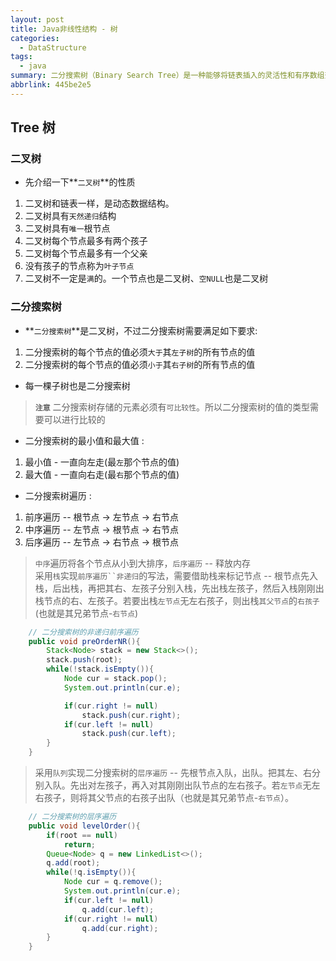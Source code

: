 ```yaml
---
layout: post
title: Java非线性结构 - 树
categories:
  - DataStructure
tags:
  - java
summary: 二分搜索树（Binary Search Tree）是一种能够将链表插入的灵活性和有序数组查找的高效性结合起来的符号表实现。
abbrlink: 445be2e5
---
```


## Tree 树
### 二叉树
- 先介绍一下**`二叉树`**的性质
1. 二叉树和链表一样，是动态数据结构。
1. 二叉树具有`天然递归`结构
1. 二叉树具有`唯一`根节点
1. 二叉树每个节点最多有两个孩子
1. 二叉树每个节点最多有一个父亲
1. 没有孩子的节点称为`叶子节点`
1. 二叉树不一定是`满`的。一个节点也是二叉树、`空NULL`也是二叉树
 
### 二分搜索树
- **`二分搜索树`**是二叉树，不过二分搜索树需要满足如下要求:  
1. 二分搜索树的每个节点的值必须`大于`其`左子树`的所有节点的值
1. 二分搜索树的每个节点的值必须`小于`其`右子树`的所有节点的值

- 每一棵子树也是二分搜索树
> **`注意`** 二分搜索树存储的元素必须有`可比较性`。所以二分搜索树的值的类型需要可以进行比较的  

- 二分搜索树的最小值和最大值 : 
1. 最小值 - 一直向左走(最`左`那个节点的值)
1. 最大值 - 一直向右走(最`右`那个节点的值)  

- 二分搜索树遍历 : 
1. 前序遍历  --  根节点 -> 左节点 -> 右节点
1. 中序遍历  --  左节点 -> 根节点 -> 右节点
1. 后序遍历  --  左节点 -> 右节点 -> 根节点

> `中序`遍历将各个节点从小到大排序，`后序遍历` -- 释放内存  
> 采用`栈`实现`前序遍历``非递归`的写法，需要借助栈来标记节点 -- 根节点先入栈，后出栈，再把其右、左孩子分别入栈，先出栈左孩子，然后入栈刚刚出栈节点的右、左孩子。若要出栈`左节点`无左右孩子，则出栈`其父节点`的`右孩子`(也就是其兄弟节点-`右节点`)  

```java
    // 二分搜索树的非递归前序遍历
    public void preOrderNR(){
        Stack<Node> stack = new Stack<>();
        stack.push(root);
        while(!stack.isEmpty()){
            Node cur = stack.pop();
            System.out.println(cur.e);

            if(cur.right != null)
                stack.push(cur.right);
            if(cur.left != null)
                stack.push(cur.left);
        }
    }
```

> 采用`队列`实现二分搜索树的`层序遍历` -- 先根节点入队，出队。把其左、右分别入队。先出对左孩子，再入对其刚刚出队节点的左右孩子。若`左节点`无左右孩子，则将其父节点的右孩子出队（也就是其兄弟节点-`右节点`）。

```java
    // 二分搜索树的层序遍历
    public void levelOrder(){
        if(root == null)
            return;
        Queue<Node> q = new LinkedList<>();
        q.add(root);
        while(!q.isEmpty()){
            Node cur = q.remove();
            System.out.println(cur.e);
            if(cur.left != null)
                q.add(cur.left);
            if(cur.right != null)
                q.add(cur.right);
        }
    }
```



